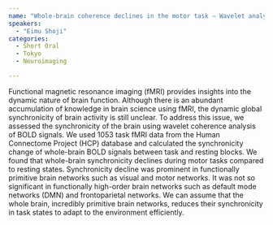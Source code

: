 ```yaml
---
name: "Whole-brain coherence declines in the motor task – Wavelet analysis on task functional MRI data"
speakers:
  - "Eimu Shoji"
categories:
  - Short Oral
  - Tokyo
  - Neuroimaging

---
```


Functional magnetic resonance imaging (fMRI) provides insights into the dynamic nature of brain function. Although there is an abundant accumulation of knowledge in brain science using fMRI, the dynamic global synchronicity of brain activity is still unclear. To address this issue, we assessed the synchronicity of the brain using wavelet coherence analysis of BOLD signals. We used 1053 task fMRI data from the Human Connectome Project (HCP) database and calculated the synchronicity change of whole-brain BOLD signals between task and resting blocks. We found that whole-brain synchronicity declines during motor tasks compared to resting states. Synchronicity decline was prominent in functionally primitive brain networks such as visual and motor networks. It was not so significant in functionally high-order brain networks such as default mode networks (DMN) and frontoparietal networks. We can assume that the whole brain, incredibly primitive brain networks, reduces their synchronicity in task states to adapt to the environment efficiently.

